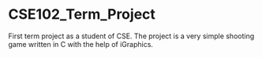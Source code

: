 # CSE102_Term_Project
First term project as a student of CSE. The project is a very simple shooting game written in C with the help of iGraphics.
